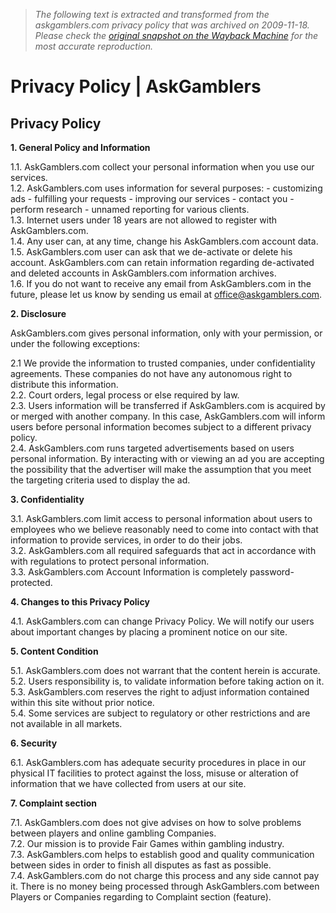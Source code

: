 > *The following text is extracted and transformed from the askgamblers.com privacy policy that was archived on 2009-11-18. Please check the [original snapshot on the Wayback Machine](https://web.archive.org/web/20091118174917id_/http%3A//www.askgamblers.com/page/plain/64) for the most accurate reproduction.*

# Privacy Policy | AskGamblers

## Privacy Policy

**1\. General Policy and Information**

1.1. AskGamblers.com collect your personal information when you use our services.  
1.2. AskGamblers.com uses information for several purposes: - customizing ads - fulfilling your requests - improving our services - contact you - perform research - unnamed reporting for various clients.   
1.3. Internet users under 18 years are not allowed to register with AskGamblers.com.   
1.4. Any user can, at any time, change his AskGamblers.com account data.   
1.5. AskGamblers.com user can ask that we de-activate or delete his account. AskGamblers.com can retain information regarding de-activated and deleted accounts in AskGamblers.com information archives.  
1.6. If you do not want to receive any email from AskGamblers.com in the future, please let us know by sending us email at [office@askgamblers.com](mailto:office@askgamblers.com).

**2\. Disclosure**

AskGamblers.com gives personal information, only with your permission, or under the following exceptions: 

2.1 We provide the information to trusted companies, under confidentiality agreements. These companies do not have any autonomous right to distribute this information.   
2.2. Court orders, legal process or else required by law.   
2.3. Users information will be transferred if AskGamblers.com is acquired by or merged with another company. In this case, AskGamblers.com will inform users before personal information becomes subject to a different privacy policy.   
2.4. AskGamblers.com runs targeted advertisements based on users personal information. By interacting with or viewing an ad you are accepting the possibility that the advertiser will make the assumption that you meet the targeting criteria used to display the ad.

**3\. Confidentiality**

3.1. AskGamblers.com limit access to personal information about users to employees who we believe reasonably need to come into contact with that information to provide services, in order to do their jobs.   
3.2. AskGamblers.com all required safeguards that act in accordance with with regulations to protect personal information.   
3.3. AskGamblers.com Account Information is completely password-protected. 

**4\. Changes to this Privacy Policy**

4.1. AskGamblers.com can change Privacy Policy. We will notify our users about important changes by placing a prominent notice on our site.

**5\. Content Condition**

5.1. AskGamblers.com does not warrant that the content herein is accurate.   
5.2. Users responsibility is, to validate information before taking action on it.   
5.3. AskGamblers.com reserves the right to adjust information contained within this site without prior notice.   
5.4. Some services are subject to regulatory or other restrictions and are not available in all markets.

**6\. Security**

6.1. AskGamblers.com has adequate security procedures in place in our physical IT facilities to protect against the loss, misuse or alteration of information that we have collected from users at our site.

**7\. Complaint section**

7.1. AskGamblers.com does not give advises on how to solve problems between players and online gambling Companies.  
7.2. Our mission is to provide Fair Games within gambling industry.  
7.3. AskGamblers.com helps to establish good and quality communication between sides in order to finish all disputes as fast as possible.  
7.4. AskGamblers.com do not charge this process and any side cannot pay it. There is no money being processed through AskGamblers.com between Players or Companies regarding to Complaint section (feature).
